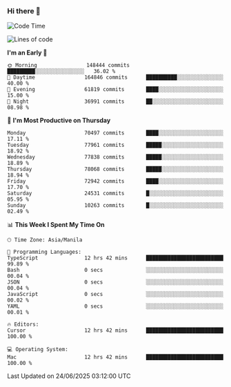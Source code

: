 ### Hi there 👋

<!--START_SECTION:waka-->
![Code Time](http://img.shields.io/badge/Code%20Time-6%2C078%20hrs%2050%20mins-blue)

![Lines of code](https://img.shields.io/badge/From%20Hello%20World%20I%27ve%20Written-141.3%20million%20lines%20of%20code-blue)

**I'm an Early 🐤** 

```text
🌞 Morning                148444 commits      █████████░░░░░░░░░░░░░░░░   36.02 % 
🌆 Daytime                164846 commits      ██████████░░░░░░░░░░░░░░░   40.00 % 
🌃 Evening                61819 commits       ████░░░░░░░░░░░░░░░░░░░░░   15.00 % 
🌙 Night                  36991 commits       ██░░░░░░░░░░░░░░░░░░░░░░░   08.98 % 
```
📅 **I'm Most Productive on Thursday** 

```text
Monday                   70497 commits       ████░░░░░░░░░░░░░░░░░░░░░   17.11 % 
Tuesday                  77961 commits       █████░░░░░░░░░░░░░░░░░░░░   18.92 % 
Wednesday                77838 commits       █████░░░░░░░░░░░░░░░░░░░░   18.89 % 
Thursday                 78068 commits       █████░░░░░░░░░░░░░░░░░░░░   18.94 % 
Friday                   72942 commits       ████░░░░░░░░░░░░░░░░░░░░░   17.70 % 
Saturday                 24531 commits       █░░░░░░░░░░░░░░░░░░░░░░░░   05.95 % 
Sunday                   10263 commits       █░░░░░░░░░░░░░░░░░░░░░░░░   02.49 % 
```


📊 **This Week I Spent My Time On** 

```text
🕑︎ Time Zone: Asia/Manila

💬 Programming Languages: 
TypeScript               12 hrs 42 mins      █████████████████████████   99.89 % 
Bash                     0 secs              ░░░░░░░░░░░░░░░░░░░░░░░░░   00.04 % 
JSON                     0 secs              ░░░░░░░░░░░░░░░░░░░░░░░░░   00.04 % 
JavaScript               0 secs              ░░░░░░░░░░░░░░░░░░░░░░░░░   00.02 % 
YAML                     0 secs              ░░░░░░░░░░░░░░░░░░░░░░░░░   00.01 % 

🔥 Editors: 
Cursor                   12 hrs 42 mins      █████████████████████████   100.00 % 

💻 Operating System: 
Mac                      12 hrs 42 mins      █████████████████████████   100.00 % 
```


 Last Updated on 24/06/2025 03:12:00 UTC
<!--END_SECTION:waka-->


<!--
**rad182/rad182** is a ✨ _special_ ✨ repository because its `README.md` (this file) appears on your GitHub profile.

Here are some ideas to get you started:

- 🔭 I’m currently working on ...
- 🌱 I’m currently learning ...
- 👯 I’m looking to collaborate on ...
- 🤔 I’m looking for help with ...
- 💬 Ask me about ...
- 📫 How to reach me: ...
- 😄 Pronouns: ...
- ⚡ Fun fact: ...
-->
